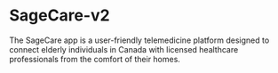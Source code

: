 # SageCare-v2
The SageCare app is a user-friendly telemedicine platform designed to connect elderly individuals in Canada with licensed healthcare professionals from the comfort of their homes.
